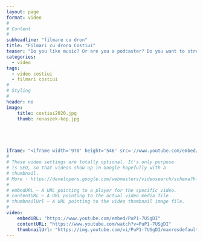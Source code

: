 ```yaml
---
layout: page
format: video
#
# Content
#
subheadline: "filmare cu dron"
title: "Filmari cu drona Costiui"
teaser: "Do you like music? Or are you a podcaster? Do you want to stream your videos in a nice player? Than you likely will like the integration of <em>mediaelement.js</em>. It enables you to play music and stream video in a consistent player that looks in each browser delicious. It even works in IE6-8."
categories:
  - video
tags:
  - video costiui
  - filmari costiui
#
# Styling
#
header: no
image:
    title: costiui2020.jpg
    thumb: ronaszek-kep.jpg





iframe: "<iframe width='970' height='546' src='//www.youtube.com/embed/PuP1-7USgDI' frameborder='0' allowfullscreen></iframe>"
#
# These video settings are totally optional. It's only purpose
# is SEO, so that videos show up in Google hopefully with a 
# thumbnail.
# More › https://developers.google.com/webmasters/videosearch/schema?hl=en&rd=1
#
# embedURL – A URL pointing to a player for the specific video.
# contentURL – A URL pointing to the actual video media file
# thumbnailUrl – A URL pointing to the video thumbnail image file.
#
video:
    embedURL: "https://www.youtube.com/embed/PuP1-7USgDI"
    contentURL: "https://www.youtube.com/watch?v=PuP1-7USgDI"
    thumbnailUrl: "https://img.youtube.com/vi/PuP1-7USgDI/maxresdefault.jpg"
---
```

